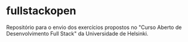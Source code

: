 # fullstackopen
Repositório para o envio dos exercícios propostos  no "Curso Aberto de Desenvolvimento Full Stack" da Universidade de Helsinki.
